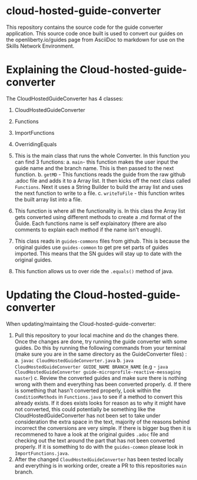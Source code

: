 # cloud-hosted-guide-converter
This repository contains the source code for the guide converter application. This source code once built is used to convert our guides on the openliberty.io/guides page from AsciiDoc to markdown for use on the Skills Network Environment.


# Explaining the Cloud-hosted-guide-converter
The CloudHostedGuideConverter has 4 classes:
  1. CloudHostedGuideConverter
  2. Functions
  3. ImportFunctions
  4. OverridingEquals
  
1. This is the main class that runs the whole Converter. In this function you can find 3 functions:
  a. `main`- this function makes the user input the guide name and the branch name. This is then passed to the next           function.
  b. `getMD` - This functions reads the guide from the raw github .adoc file and adds it to a Array list. It then kicks off   the next class called `Functions`. Next it uses a String Builder to build the array list and uses the next function to       write to a file.
  c. `writeToFile` - this function writes the built array list into a file.
  
 2. This function is where all the functionality is. In this class the Array list gets converted using different methods to     create a .md format of the Guide. Each functions name is self explainatory (there are also comments to explain each         method if the name isn't enough).
 3. This class reads in `guides-commons` files from github. This is because the original guides use `guides-common` to get       pre set parts of guides imported. This means that the SN guides will stay up to date with the original guides.
 4. This function allows us to over ride the `.equals()` method of java.
 
 

# Updating the Cloud-hosted-guide-converter
When updating/maintaing the Cloud-hosted-guide-converter:
1. Pull this repository to your local machine and do the changes there. Once the changes are done, try running the guide converter with some guides. Do this by running the following commands from your terminal (make sure you are in the same directory as the GuideConverter files) :
  a. `javac CloudHostedGuideConverter.java`
  b. `java CloudHostedGuideConverter GUIDE_NAME BRANCH_NAME` (e.g - `java CloudHostedGuideConverter guide-microprofile-reactive-messaging master`) 
  c. Review the converted guides and make sure there is nothing wrong with them and everything has been converted properly.
  d. If there is something that hasn't converted properly, Look within the `ConditionMethods` in `Functions.java` to see if      a method to convert this already exists. If it does exists looks for reason as to why it might have not converted, this      could potentially be something like the CloudHostedGuideConverter has not been set to take under consideration the          extra space in the text, majority of the reasons behind incorrect the conversions are very simple. If there is bigger        bug then it is recommened to have a look at the original guides `.adoc` file and checking out the text around the part      that has not been converted properly. If it is something to do with the `guides-common` please look in                      `ImportFunctions.java`.
  2. After the changed `CloudHostedGuideConverter` has been tested locally and everything is in working order, create a PR to this repositories `main` branch.
